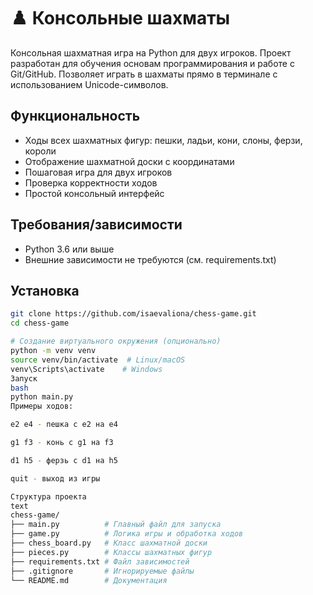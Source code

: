 # ♟️ Консольные шахматы

Консольная шахматная игра на Python для двух игроков. Проект разработан для обучения основам программирования и работе с Git/GitHub. Позволяет играть в шахматы прямо в терминале с использованием Unicode-символов.

## Функциональность
- Ходы всех шахматных фигур: пешки, ладьи, кони, слоны, ферзи, короли
- Отображение шахматной доски с координатами
- Пошаговая игра для двух игроков
- Проверка корректности ходов
- Простой консольный интерфейс

## Требования/зависимости
- Python 3.6 или выше
- Внешние зависимости не требуются (см. requirements.txt)

## Установка
```bash
git clone https://github.com/isaevaliona/chess-game.git
cd chess-game

# Создание виртуального окружения (опционально)
python -m venv venv
source venv/bin/activate  # Linux/macOS
venv\Scripts\activate    # Windows
Запуск
bash
python main.py
Примеры ходов:

e2 e4 - пешка с e2 на e4

g1 f3 - конь с g1 на f3

d1 h5 - ферзь с d1 на h5

quit - выход из игры

Структура проекта
text
chess-game/
├── main.py          # Главный файл для запуска
├── game.py          # Логика игры и обработка ходов
├── chess_board.py   # Класс шахматной доски
├── pieces.py        # Классы шахматных фигур
├── requirements.txt # Файл зависимостей
├── .gitignore       # Игнорируемые файлы
└── README.md        # Документация

